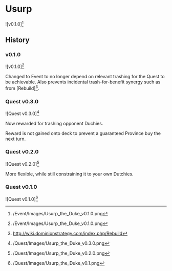 # Usurp

![v0.1.0][^v0.1.0]

## History

### v0.1.0

![v0.1.0][^v0.1.0]

Changed to Event to no longer depend on relevant trashing for the Quest to be achievable.
Also prevents incidental trash-for-benefit synergy such as from [Rebuild][^Rebuild].

### Quest v0.3.0

![Quest v0.3.0][^Quest v0.3.0]

Now rewarded for trashing opponent Duchies.

Reward is not gained onto deck to prevent a guaranteed Province buy the next
turn.

### Quest v0.2.0

![Quest v0.2.0][^Quest v0.2.0]

More flexible, while still constraining it to your own Dutchies.

### Quest v0.1.0

![Quest v0.1.0][^Quest v0.1.0]

[^v0.1.0]: /Event/Images/Usurp_the_Duke_v0.1.0.png
[^Quest v0.1.0]: /Quest/Images/Usurp_the_Duke_v0.1.png
[^Quest v0.2.0]: /Quest/Images/Usurp_the_Duke_v0.2.0.png
[^Quest v0.3.0]: /Quest/Images/Usurp_the_Duke_v0.3.0.png
[^Rebuild]: http://wiki.dominionstrategy.com/index.php/Rebuild
